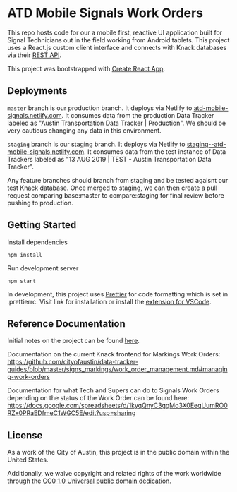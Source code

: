 # ATD Mobile Signals Work Orders

This repo hosts code for our a mobile first, reactive UI application built for Signal Technicians out in the field working from Android tablets. This project uses a React.js custom client interface and connects with Knack databases via their [REST API](https://www.knack.com/developer-documentation/#using-the-api).

This project was bootstrapped with [Create React App](https://github.com/facebookincubator/create-react-app).

## Deployments

`master` branch is our production branch.
It deploys via Netlify to [atd-mobile-signals.netlify.com](https://atd-mobile-signals.netlify.com). It consumes data from the production Data Tracker labeled as "Austin Transportation Data Tracker | Production". We should be very cautious changing any data in this environment.

`staging` branch is our staging branch.
It deploys via Netlify to [staging--atd-mobile-signals.netlify.com](https://staging--atd-mobile-signals.netlify.com). It consumes data from the test instance of Data Trackers labeled as "13 AUG 2019 | TEST - Austin Transportation Data Tracker".

Any feature branches should branch from staging and be tested agaisnt our test Knack database. Once merged to staging, we can then create a pull request comparing base:master to compare:staging for final review before pushing to production.

## Getting Started

Install dependencies

`npm install`

Run development server

`npm start`

In development, this project uses [Prettier](https://prettier.io/) for code formatting which is set in .prettierrc. Visit link for installation or install the [extension for VSCode](https://marketplace.visualstudio.com/items?itemName=esbenp.prettier-vscode).

## Reference Documentation

Initial notes on the project can be found [here](https://gist.github.com/mateoclarke/8a16b1a212d390c00b01b7fdc33c2b94).

Documentation on the current Knack frontend for Markings Work Orders: https://github.com/cityofaustin/data-tracker-guides/blob/master/signs_markings/work_order_management.md#managing-work-orders

Documentation for what Tech and Supers can do to Signals Work Orders depending on the status of the Work Order can be found here: https://docs.google.com/spreadsheets/d/1kyqQnyC3gqMo3X0EeqUumRO0RZx0PRaEDfmeC1WGC5E/edit?usp=sharing

## License

As a work of the City of Austin, this project is in the public domain within the United States.

Additionally, we waive copyright and related rights of the work worldwide through the [CC0 1.0 Universal public domain dedication](https://creativecommons.org/publicdomain/zero/1.0/).
